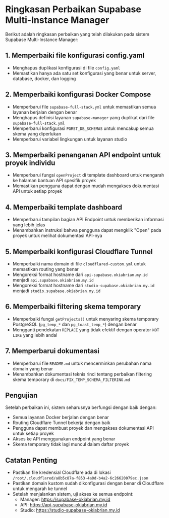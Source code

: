 # Ringkasan Perbaikan Supabase Multi-Instance Manager

Berikut adalah ringkasan perbaikan yang telah dilakukan pada sistem Supabase Multi-Instance Manager:

## 1. Memperbaiki file konfigurasi config.yaml
- Menghapus duplikasi konfigurasi di file `config.yaml`
- Memastikan hanya ada satu set konfigurasi yang benar untuk server, database, docker, dan logging

## 2. Memperbaiki konfigurasi Docker Compose
- Memperbarui file `supabase-full-stack.yml` untuk memastikan semua layanan berjalan dengan benar
- Menghapus definisi layanan `supabase-manager` yang duplikat dari file `supabase-full-stack.yml`
- Memperbarui konfigurasi `PGRST_DB_SCHEMAS` untuk mencakup semua skema yang diperlukan
- Memperbarui variabel lingkungan untuk layanan studio

## 3. Memperbaiki penanganan API endpoint untuk proyek individu
- Memperbarui fungsi `openProject` di template dashboard untuk mengarah ke halaman bantuan API spesifik proyek
- Memastikan pengguna dapat dengan mudah mengakses dokumentasi API untuk setiap proyek

## 4. Memperbaiki template dashboard
- Memperbarui tampilan bagian API Endpoint untuk memberikan informasi yang lebih jelas
- Menambahkan instruksi bahwa pengguna dapat mengklik "Open" pada proyek untuk melihat dokumentasi API-nya

## 5. Memperbaiki konfigurasi Cloudflare Tunnel
- Memperbaiki nama domain di file `cloudflared-custom.yml` untuk memastikan routing yang benar
- Mengoreksi format hostname dari `api-supabase.okiabrian.my.id` menjadi `api.supabase.okiabrian.my.id`
- Mengoreksi format hostname dari `studio-supabase.okiabrian.my.id` menjadi `studio.supabase.okiabrian.my.id`

## 6. Memperbaiki filtering skema temporary
- Memperbaiki fungsi `getProjects()` untuk menyaring skema temporary PostgreSQL (`pg_temp_*` dan `pg_toast_temp_*`) dengan benar
- Mengganti pendekatan `REPLACE` yang tidak efektif dengan operator `NOT LIKE` yang lebih andal

## 7. Memperbarui dokumentasi
- Memperbarui file `README.md` untuk mencerminkan perubahan nama domain yang benar
- Menambahkan dokumentasi teknis rinci tentang perbaikan filtering skema temporary di `docs/FIX_TEMP_SCHEMA_FILTERING.md`

## Pengujian
Setelah perbaikan ini, sistem seharusnya berfungsi dengan baik dengan:
- Semua layanan Docker berjalan dengan benar
- Routing Cloudflare Tunnel bekerja dengan baik
- Pengguna dapat membuat proyek dan mengakses dokumentasi API untuk setiap proyek
- Akses ke API menggunakan endpoint yang benar
- Skema temporary tidak lagi muncul dalam daftar proyek

## Catatan Penting
- Pastikan file kredensial Cloudflare ada di lokasi `/root/.cloudflared/a8b5c87a-f853-4a0d-b4a2-6c26620079ec.json`
- Pastikan domain kustom sudah dikonfigurasi dengan benar di Cloudflare untuk mengarah ke tunnel
- Setelah menjalankan sistem, uji akses ke semua endpoint:
  - Manager: https://supabase-okiabrian.my.id
  - API: https://api-supabase-okiabrian.my.id
  - Studio: https://studio-supabase-okiabrian.my.id